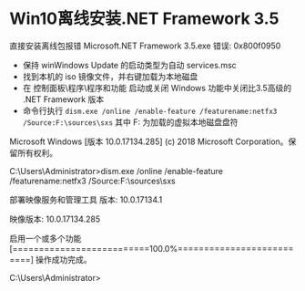 # Win10离线安装.NET Framework 3.5

直接安装离线包报错 Microsoft.NET Framework 3.5.exe  错误: 0x800f0950

- 保持 winWindows Update 的启动类型为自动 services.msc
- 找到本机的 iso 镜像文件，并右键加载为本地磁盘
- 在 控制面板\程序\程序和功能  启动或关闭 Windows 功能中关闭比3.5高级的 .NET Framework 版本
- 命令行执行 `dism.exe /online /enable-feature /featurename:netfx3 /Source:F:\sources\sxs` 其中 F: 为加载的虚拟本地磁盘盘符

Microsoft Windows [版本 10.0.17134.285]
(c) 2018 Microsoft Corporation。保留所有权利。

C:\Users\Administrator>dism.exe /online /enable-feature /featurename:netfx3 /Source:F:\sources\sxs

部署映像服务和管理工具
版本: 10.0.17134.1

映像版本: 10.0.17134.285

启用一个或多个功能
[==========================100.0%==========================]
操作成功完成。

C:\Users\Administrator>